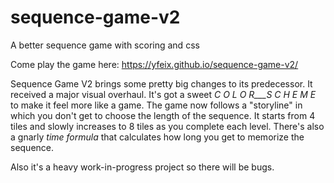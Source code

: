 # sequence-game-v2
A better sequence game with scoring and css

Come play the game here: https://yfeix.github.io/sequence-game-v2/

Sequence Game V2 brings some pretty big changes to its predecessor. It received a major visual overhaul. It's got a sweet *C O L O R___S C H E M E* to make it feel more like a game. The game now follows a "storyline" in which you don't get to choose the length of the sequence. It starts from 4 tiles and slowly increases to 8 tiles as you complete each level. There's also a gnarly *time formula* that calculates how long you get to memorize the sequence.

Also it's a heavy work-in-progress project so there will be bugs.
